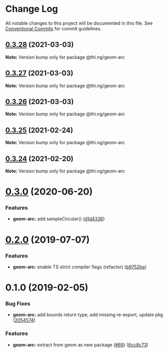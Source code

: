 # Change Log

All notable changes to this project will be documented in this file.
See [Conventional Commits](https://conventionalcommits.org) for commit guidelines.

## [0.3.28](https://github.com/thi-ng/umbrella/compare/@thi.ng/geom-arc@0.3.27...@thi.ng/geom-arc@0.3.28) (2021-03-03)

**Note:** Version bump only for package @thi.ng/geom-arc





## [0.3.27](https://github.com/thi-ng/umbrella/compare/@thi.ng/geom-arc@0.3.26...@thi.ng/geom-arc@0.3.27) (2021-03-03)

**Note:** Version bump only for package @thi.ng/geom-arc





## [0.3.26](https://github.com/thi-ng/umbrella/compare/@thi.ng/geom-arc@0.3.25...@thi.ng/geom-arc@0.3.26) (2021-03-03)

**Note:** Version bump only for package @thi.ng/geom-arc





## [0.3.25](https://github.com/thi-ng/umbrella/compare/@thi.ng/geom-arc@0.3.24...@thi.ng/geom-arc@0.3.25) (2021-02-24)

**Note:** Version bump only for package @thi.ng/geom-arc





## [0.3.24](https://github.com/thi-ng/umbrella/compare/@thi.ng/geom-arc@0.3.23...@thi.ng/geom-arc@0.3.24) (2021-02-20)

**Note:** Version bump only for package @thi.ng/geom-arc





# [0.3.0](https://github.com/thi-ng/umbrella/compare/@thi.ng/geom-arc@0.2.32...@thi.ng/geom-arc@0.3.0) (2020-06-20)


### Features

* **geom-arc:** add sampleCircular() ([d1d4336](https://github.com/thi-ng/umbrella/commit/d1d4336b1ca331e4d367e0fad8e815ad2e669985))





# [0.2.0](https://github.com/thi-ng/umbrella/compare/@thi.ng/geom-arc@0.1.17...@thi.ng/geom-arc@0.2.0) (2019-07-07)

### Features

* **geom-arc:** enable TS strict compiler flags (refactor) ([b9752ba](https://github.com/thi-ng/umbrella/commit/b9752ba))

# 0.1.0 (2019-02-05)

### Bug Fixes

* **geom-arc:** add bounds return type, add missing re-export, update pkg ([2054574](https://github.com/thi-ng/umbrella/commit/2054574))

### Features

* **geom-arc:** extract from geom as new package ([#69](https://github.com/thi-ng/umbrella/issues/69)) ([6cc8c73](https://github.com/thi-ng/umbrella/commit/6cc8c73))
